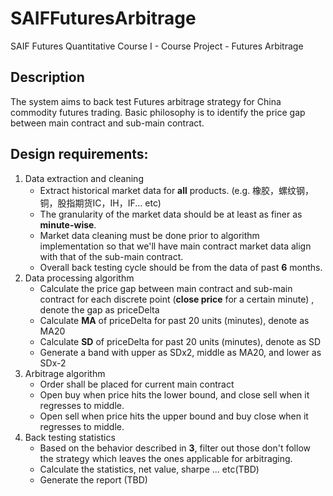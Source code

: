 # SAIFFuturesArbitrage
SAIF Futures Quantitative Course I - Course Project - Futures Arbitrage

## Description
The system aims to back test Futures arbitrage strategy for China commodity futures trading. Basic philosophy is to identify the price gap between main contract and sub-main contract.

## Design requirements:
1. Data extraction and cleaning
  	- Extract historical market data for **all** products. (e.g. 橡胶，螺纹钢，铜，股指期货IC，IH，IF... etc)
  	- The granularity of the market data should be at least as finer as **minute-wise**. 
  	- Market data cleaning must be done prior to algorithm implementation so that we'll have main contract market data align with that of the sub-main contract.      
  	- Overall back testing cycle should be from the data of past **6** months.
2. Data processing algorithm
  	- Calculate the price gap between main contract and sub-main contract for each discrete point (**close price** for a certain minute) , denote the gap as priceDelta
  	- Calculate **MA** of priceDelta for past 20 units (minutes), denote as MA20
  	- Calculate **SD** of priceDelta for past 20 units (minutes), denote as SD
  	- Generate a band with upper as SDx2, middle as MA20, and lower as SDx-2
3. Arbitrage algorithm
	- Order shall be placed for current main contract
  	- Open buy when price hits the lower bound, and close sell when it regresses to middle.
  	- Open sell when price hits the upper bound and buy close when it regresses to middle. 
4. Back testing statistics
	- Based on the behavior described in **3**, filter out those don't follow the strategy which leaves the ones applicable for arbitraging.
	- Calculate the statistics, net value, sharpe ... etc(TBD)
	- Generate the report (TBD)
